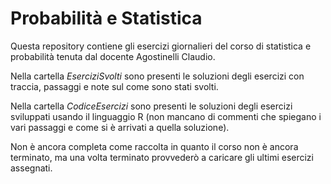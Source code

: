 # Probabilità e Statistica
Questa repository contiene gli esercizi giornalieri del corso di statistica e probabilità tenuta dal docente Agostinelli Claudio.

Nella cartella _EserciziSvolti_ sono presenti le soluzioni degli esercizi con traccia, passaggi e note sul come sono stati svolti.

Nella cartella _CodiceEsercizi_ sono presenti le soluzioni degli esercizi sviluppati usando il linguaggio R (non mancano di commenti che spiegano i vari passaggi e come si è arrivati a quella soluzione).

Non è ancora completa come raccolta in quanto il corso non è ancora terminato, ma una volta terminato provvederò a caricare gli ultimi esercizi assegnati.
